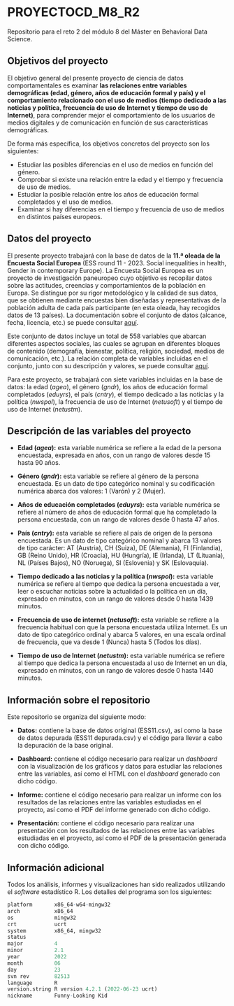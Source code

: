 # PROYECTOCD_M8_R2
Repositorio para el reto 2 del módulo 8 del Máster en Behavioral Data Science.

## Objetivos del proyecto

El objetivo general del presente proyecto de ciencia de datos comportamentales es examinar **las relaciones entre variables demográficas (edad, género, años de educación formal y país) y el comportamiento relacionado con el uso de medios (tiempo dedicado a las noticias y política, frecuencia de uso de Internet y tiempo de uso de Internet)**, para comprender mejor el comportamiento de los usuarios de medios digitales y de comunicación en función de sus características demográficas.

De forma más específica, los objetivos concretos del proyecto son los siguientes:

* Estudiar las posibles diferencias en el uso de medios en función del género.
* Comprobar si existe una relación entre la edad y el tiempo y frecuencia de uso de medios.
* Estudiar la posible relación entre los años de educación formal completados y el uso de medios.
* Examinar si hay diferencias en el tiempo y frecuencia de uso de medios en distintos países europeos.

## Datos del proyecto
El presente proyecto trabajará con la base de datos de la **11.ª oleada de la Encuesta Social Europea** (ESS round 11 - 2023. Social inequalities in health, Gender in contemporary Europe). La Encuesta Social Europea es un proyecto de investigación paneuropeo cuyo objetivo es recopilar datos sobre las actitudes, creencias y comportamientos de la población en Europa. Se distingue por su rigor metodológico y la calidad de sus datos, que se obtienen mediante encuestas bien diseñadas y representativas de la población adulta de cada país participante (en esta oleada, hay recogidos datos de 13 países). La documentación sobre el conjunto de datos (alcance, fecha, licencia, etc.) se puede consultar [aquí](https://ess.sikt.no/en/study/412db4fe-c77a-4e98-8ea4-6c19007f551b/83).

Este conjunto de datos incluye un total de 558 variables que abarcan diferentes aspectos sociales, las cuales se agrupan en diferentes bloques de contenido (demografía, bienestar, política, religión, sociedad, medios de comunicación, etc.). La relación completa de variables incluidas en el conjunto, junto con su descripción y valores, se puede consultar [aquí](https://ess.sikt.no/en/datafile/242aaa39-3bbb-40f5-98bf-bfb1ce53d8ef/93?tab=0).

Para este proyecto, se trabajará con siete variables incluidas en la base de datos: la edad (*agea*), el género (*gndr*), los años de educación formal completados (*eduyrs*), el país (*cntry*), el tiempo dedicado a las noticias y la política (*nwspol*), la frecuencia de uso de Internet (*netusoft*) y el tiempo de uso de Internet (*netustm*).

## Descripción de las variables del proyecto

* **Edad (*agea*):** esta variable numérica se refiere a la edad de la persona encuestada, expresada en años, con un rango de valores desde 15 hasta 90 años.

* **Género (*gndr*):** esta variable se refiere al género de la persona encuestada. Es un dato de tipo categórico nominal y su codificación numérica abarca dos valores: 1 (Varón) y 2 (Mujer).

* **Años de educación completados (*eduyrs*):** esta variable numérica se refiere al número de años de educación formal que ha completado la persona encuestada, con un rango de valores desde 0 hasta 47 años.

* **País (*cntry*):** esta variable se refiere al país de origen de la persona encuestada. Es un dato de tipo categórico nominal y abarca 13 valores de tipo carácter: AT (Austria), CH (Suiza), DE (Alemania), FI (Finlandia), GB (Reino Unido), HR (Croacia), HU (Hungría), IE (Irlanda), LT (Lituania), NL (Países Bajos), NO (Noruega), SI (Eslovenia) y SK (Eslovaquia).

* **Tiempo dedicado a las noticias y la política (*nwspol*):** esta variable numérica se refiere al tiempo que dedica la persona encuestada a ver, leer o escuchar noticias sobre la actualidad o la política en un día, expresado en minutos, con un rango de valores desde 0 hasta 1439 minutos.

* **Frecuencia de uso de internet (*netusoft*):** esta variable se refiere a la frecuencia habitual con que la persona encuestada utiliza Internet. Es un dato de tipo categórico ordinal y abarca 5 valores, en una escala ordinal de frecuencia, que va desde 1 (Nunca) hasta 5 (Todos los días).

* **Tiempo de uso de Internet (*netustm*):** esta variable numérica se refiere al tiempo que dedica la persona encuestada al uso de Internet en un día, expresado en minutos, con un rango de valores desde 0 hasta 1440 minutos.

## Información sobre el repositorio

Este repositorio se organiza del siguiente modo:

* **Datos:** contiene la base de datos original (ESS11.csv), así como la base de datos depurada (ESS11 depurada.csv) y el código para llevar a cabo la depuración de la base original.

* **Dashboard:** contiene el código necesario para realizar un *dashboard* con la visualización de los gráficos y datos para estudiar las relaciones entre las variables, así como el HTML con el *dashboard* generado con dicho código.

* **Informe:** contiene el código necesario para realizar un informe con los resultados de las relaciones entre las variables estudiadas en el proyecto, así como el PDF del informe generado con dicho código.

* **Presentación:** contiene el código necesario para realizar una presentación con los resultados de las relaciones entre las variables estudiadas en el proyecto, así como el PDF de la presentación generada con dicho código.

## Información adicional

Todos los análisis, informes y visualizaciones han sido realizados utilizando el *software* estadístico R. Los detalles del programa son los siguientes:

```R
platform       x86_64-w64-mingw32               
arch           x86_64                           
os             mingw32                          
crt            ucrt                             
system         x86_64, mingw32                  
status                                          
major          4                                
minor          2.1                              
year           2022                             
month          06                               
day            23                               
svn rev        82513                            
language       R                                
version.string R version 4.2.1 (2022-06-23 ucrt)
nickname       Funny-Looking Kid 
```
